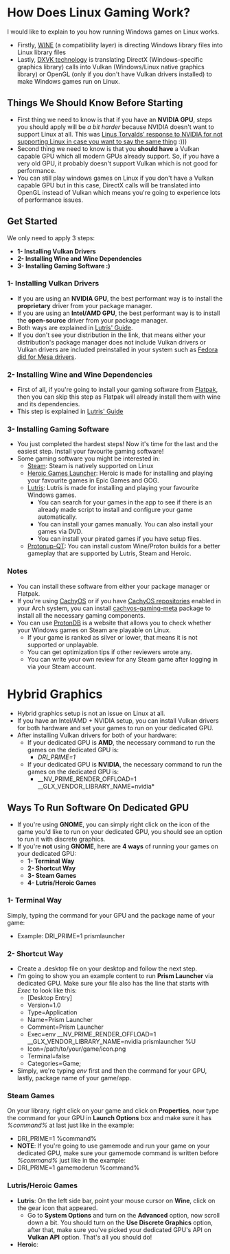 # How Does Linux Gaming Work?
I would like to explain to you how running Windows games on Linux works.
- Firstly, [WINE](https://www.winehq.org/) (a compatibility layer) is directing Windows library files into Linux library files
- Lastly, [DXVK technology](https://github.com/doitsujin/dxvk) is translating DirectX (Windows-specific graphics library) calls into Vulkan (Windows/Linux native graphics library) or OpenGL (only if you don't have Vulkan drivers installed) to make Windows games run on Linux.
## Things We Should Know Before Starting
- First thing we need to know is that if you have an **NVIDIA GPU**, steps you should apply will be *a bit harder* because NVIDIA doesn't want to support Linux at all. This was [Linus Torvalds' response to NVIDIA for not supporting Linux in case you want to say the same thing](https://www.youtube.com/watch?v=_36yNWw_07g) :)))
- Second thing we need to know is that you **should have** a Vulkan capable GPU which all modern GPUs already support. So, if you have a very old GPU, it probably doesn't support Vulkan which is not good for performance.
- You can still play windows games on Linux if you don't have a Vulkan capable GPU but in this case, DirectX calls will be translated into OpenGL instead of Vulkan which means you're going to experience lots of performance issues.
## Get Started
We only need to apply 3 steps:
- **1- Installing Vulkan Drivers**
- **2- Installing Wine and Wine Dependencies**
- **3- Installing Gaming Software :)**
### 1- Installing Vulkan Drivers
- If you are using an **NVIDIA GPU**, the best performant way is to install the **proprietary** driver from your package manager.
- If you are using an **Intel/AMD GPU**, the best performant way is to install the **open-source** driver from your package manager.
- Both ways are explained in [Lutris' Guide](https://github.com/lutris/docs/blob/master/InstallingDrivers.md).
- If you don't see your distribution in the link, that means either your distribution's package manager does not include Vulkan drivers or Vulkan drivers are included preinstalled in your system such as [Fedora did for Mesa drivers](https://packages.fedoraproject.org/pkgs/mesa/mesa-vulkan-drivers/).

### 2- Installing Wine and Wine Dependencies
- First of all, if you're going to install your gaming software from [Flatpak](https://www.flatpak.org/), then you can skip this step as Flatpak will already install them with wine and its dependencies.
- This step is explained in [Lutris' Guide](https://github.com/lutris/docs/blob/master/WineDependencies.md)

### 3- Installing Gaming Software
- You just completed the hardest steps! Now it's time for the last and the easiest step. Install your favourite gaming software!
- Some gaming software you might be interested in:
	- [Steam](https://store.steampowered.com/): Steam is natively supported on Linux
	- [Heroic Games Launcher](https://heroicgameslauncher.com/): Heroic is made for installing and playing your favourite games in Epic Games and GOG.
	- [Lutris](https://lutris.net/): Lutris is made for installing and playing your favourite Windows games.
		- You can search for your games in the app to see if there is an already made script to install and configure your game automatically.
		- You can install your games manually. You can also install your games via DVD.
		- You can install your pirated games if you have setup files.
	- [Protonup-QT](https://davidotek.github.io/protonup-qt/): You can install custom Wine/Proton builds for a better gameplay that are supported by Lutris, Steam and Heroic.
### Notes
- You can install these software from either your package manager or Flatpak.
- If you're using [CachyOS](https://cachyos.org/) or if you have [CachyOS repositories](https://github.com/CachyOS/linux-cachyos#cachyos-repositories) enabled in your Arch system, you can install [cachyos-gaming-meta](https://github.com/CachyOS/CachyOS-PKGBUILDS/blob/master/cachyos-gaming-meta/PKGBUILD) package to install all the necessary gaming components.
- You can use [ProtonDB](https://www.protondb.com/) is a website that allows you to check whether your Windows games on Steam are playable on Linux.
	- If your game is ranked as silver or lower, that means it is not supported or unplayable.
	- You can get optimization tips if other reviewers wrote any.
	- You can write your own review for any Steam game after logging in via your Steam account.
# Hybrid Graphics
- Hybrid graphics setup is not an issue on Linux at all.
- If you have an Intel/AMD + NVIDIA setup, you can install Vulkan drivers for both hardware and set your games to run on your dedicated GPU.
- After installing Vulkan drivers for both of your hardware:
	- If your dedicated GPU is **AMD**, the necessary command to run the games on the dedicated GPU is:
		- *DRI_PRIME=1*
 	- If your dedicated GPU is **NVIDIA**, the necessary command to run the games on the dedicated GPU is:
  		- __NV_PRIME_RENDER_OFFLOAD=1 __GLX_VENDOR_LIBRARY_NAME=nvidia*
## Ways To Run Software On Dedicated GPU
- If you're using **GNOME**, you can simply right click on the icon of the game you'd like to run on your dedicated GPU, you should see an option to run it with discrete graphics.
- If you're **not** using **GNOME**, here are **4 ways** of running your games on your dedicated GPU:
	- **1- Terminal Way**
 	- **2- Shortcut Way**
 	- **3- Steam Games**
  	- **4- Lutris/Heroic Games**
### 1- Terminal Way
Simply, typing the command for your GPU and the package name of your game:
- Example: DRI_PRIME=1 prismlauncher
### 2- Shortcut Way
- Create a .desktop file on your desktop and follow the next step.
- I'm going to show you an example content to run **Prism Launcher** via dedicated GPU. Make sure your file also has the line that starts with *Exec* to look like this:
	- [Desktop Entry]
	- Version=1.0
	- Type=Application
	- Name=Prism Launcher
	- Comment=Prism Launcher
	- Exec=env __NV_PRIME_RENDER_OFFLOAD=1 __GLX_VENDOR_LIBRARY_NAME=nvidia prismlauncher %U
	- Icon=/path/to/your/game/icon.png
	- Terminal=false
	- Categories=Game;
- Simply, we're typing *env* first and then the command for your GPU, lastly, package name of your game/app.
### Steam Games
On your library, right click on your game and click on **Properties**, now type the command for your GPU in **Launch Options** box and make sure it has *%command%* at last just like in the example:
- DRI_PRIME=1 %command%
- **NOTE**: If you're going to use gamemode and run your game on your dedicated GPU, make sure your gamemode command is written before *%command%* just like in the example:
- DRI_PRIME=1 gamemoderun %command%
### Lutris/Heroic Games
- **Lutris**: On the left side bar, point your mouse cursor on **Wine**, click on the gear icon that appeared.
	- Go to **System Options** and turn on the **Advanced** option, now scroll down a bit. You should turn on the **Use Discrete Graphics** option, after that, make sure you've picked your dedicated GPU's API on **Vulkan API** option. That's all you should do!
 - **Heroic**: 
